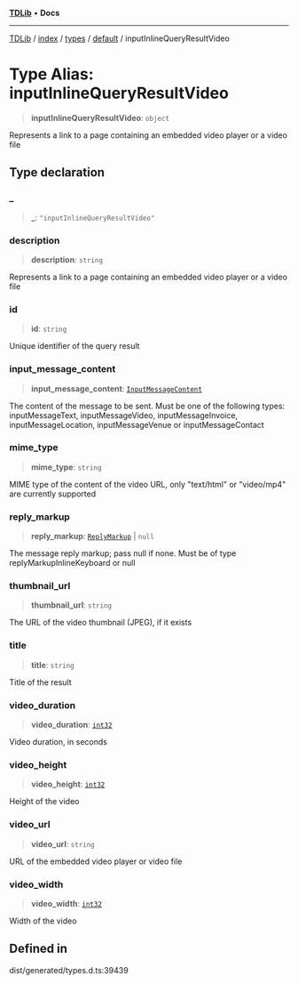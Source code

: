[**TDLib**](../../../../../../README.md) • **Docs**

***

[TDLib](../../../../../../modules.md) / [index](../../../../../README.md) / [types](../../../README.md) / [default](../README.md) / inputInlineQueryResultVideo

# Type Alias: inputInlineQueryResultVideo

> **inputInlineQueryResultVideo**: `object`

Represents a link to a page containing an embedded video player or a video file

## Type declaration

### \_

> **\_**: `"inputInlineQueryResultVideo"`

### description

> **description**: `string`

Represents a link to a page containing an embedded video player or a video file

### id

> **id**: `string`

Unique identifier of the query result

### input\_message\_content

> **input\_message\_content**: [`InputMessageContent`](InputMessageContent.md)

The content of the message to be sent. Must be one of the following types: inputMessageText, inputMessageVideo, inputMessageInvoice, inputMessageLocation, inputMessageVenue or inputMessageContact

### mime\_type

> **mime\_type**: `string`

MIME type of the content of the video URL, only "text/html" or "video/mp4" are currently supported

### reply\_markup

> **reply\_markup**: [`ReplyMarkup`](ReplyMarkup.md) \| `null`

The message reply markup; pass null if none. Must be of type replyMarkupInlineKeyboard or null

### thumbnail\_url

> **thumbnail\_url**: `string`

The URL of the video thumbnail (JPEG), if it exists

### title

> **title**: `string`

Title of the result

### video\_duration

> **video\_duration**: [`int32`](int32.md)

Video duration, in seconds

### video\_height

> **video\_height**: [`int32`](int32.md)

Height of the video

### video\_url

> **video\_url**: `string`

URL of the embedded video player or video file

### video\_width

> **video\_width**: [`int32`](int32.md)

Width of the video

## Defined in

dist/generated/types.d.ts:39439
